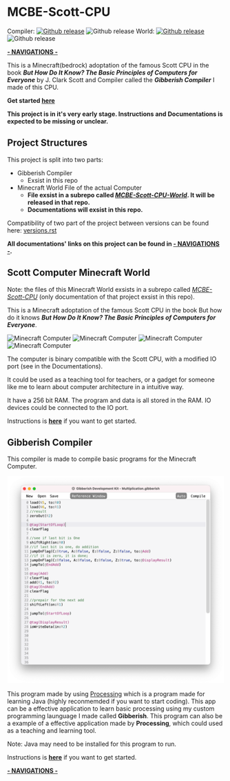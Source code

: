 # MCBE-Scott-CPU
Compiler: 
[![Github release](https://img.shields.io/github/downloads/YuandaLiu-Hashed/MCBE-Scott-CPU/total.svg)](https://github.com/YuandaLiu-Hashed/MCBE-Scott-CPU/releases)
![Github release](https://img.shields.io/github/repo-size/YuandaLiu-Hashed/MCBE-Scott-CPU.svg?color=blue)
World: 
[![Github release](https://img.shields.io/github/downloads/YuandaLiu-Hashed/MCBE-Scott-CPU-World/total.svg)](https://github.com/YuandaLiu-Hashed/MCBE-Scott-CPU-World/releases)
![Github release](https://img.shields.io/github/repo-size/YuandaLiu-Hashed/MCBE-Scott-CPU-World.svg?color=blue)

[__- NAVIGATIONS -__](/Documents/navigations.md)

This is a Minecraft(bedrock) adoptation of the famous Scott CPU in the book **_But How Do It Know? The Basic Principles of Computers for Everyone_** by J. Clark Scott and Compiler called the **_Gibberish Compiler_** I made of this CPU. 

__Get started [here](/Documents/get_started.md)__

__This project is in it's very early stage. Instructions and Documentations is expected to be missing or unclear.__

## Project Structures
This project is split into two parts: 
* Gibberish Compiler
   * Exsist in this repo
* Minecraft World File of the actual Computer 
   * __File exsist in a subrepo called _[MCBE-Scott-CPU-World](https://github.com/YuandaLiu-Hashed/MCBE-Scott-CPU-World)_. It will be released in that repo.__
   * __Documentations will exsist in this repo.__

Compatibility of two part of the project between versions can be found here: [versions.rst](/Documents/versions.rst)

__All documentations' links on this project can be found in [- NAVIGATIONS -](/Documents/navigations.md).__

## Scott Computer Minecraft World
Note: the files of this Minecraft World exsists in a subrepo called _[MCBE-Scott-CPU](https://github.com/YuandaLiu-Hashed/MCBE-Scott-CPU-World)_ (only documentation of that project exsist in this repo).

This is a Minecraft adoptation of the famous Scott CPU in the book But how do it knows **_But How Do It Know? The Basic Principles of Computers for Everyone_**. 

![Minecraft Computer](/Documents/images/image_002.png)
![Minecraft Computer](/Documents/images/image_003.png)
![Minecraft Computer](/Documents/images/image_004.png)
![Minecraft Computer](/Documents/images/image_005.png)

The computer is binary compatible with the Scott CPU, with a modified IO port (see in the Documentations). 

It could be used as a teaching tool for teachers, or a gadget for someone like me to learn about computer architecture in a intuitive way. 

It have a 256 bit RAM. The program and data is all stored in the RAM. IO devices could be connected to the IO port. 

Instructions is __[here](/Documents/get_started.md#Scott-CPU-Minecraft-World)__ if you want to get started. 

## Gibberish Compiler
This compiler is made to compile basic programs for the Minecraft Computer. 

![Example Image of a Multiplication Code](/Documents/images/image_000.png)

This program made by using [Processing](https://processing.org) which is a program made for learning Java (highly reconmemded if you want to start coding). 
This app can be a effective application to learn basic processing using my custom programming launguage I made called __Gibberish__. 
This program can also be a example of a effective application made by __Processing__, which could used as a teaching and learning tool. 

Note: Java may need to be installed for this program to run. 

Instructions is __[here](/Documents/get_started.md#Gibberish-Compiler)__ if you want to get started.

[__- NAVIGATIONS -__](/Documents/navigations.md)
